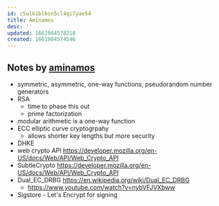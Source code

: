 ```yaml
---
id: c5ulkibl6sn5cl4qi7yae54
title: Aminamos
desc: ''
updated: 1661984578218
created: 1661984574546
---
```


## Notes by [aminamos](https://github.com/aminamos)
- symmetric, asymmetric, one-way functions, pseudorandom number generators
- RSA
    - time to phase this out
    - prime factorization
- modular arithmetic is a one-way function
- ECC elliptic curve cryptogrpahy
    - allows shorter key lengths but more security
- DHKE
- web crypto API https://developer.mozilla.org/en-US/docs/Web/API/Web_Crypto_API
- SubtleCrypto https://developer.mozilla.org/en-US/docs/Web/API/Web_Crypto_API
- Dual_EC_DRBG https://en.wikipedia.org/wiki/Dual_EC_DRBG
    - https://www.youtube.com/watch?v=nybVFJVXbww
- Sigstore - Let's Encrypt for signing